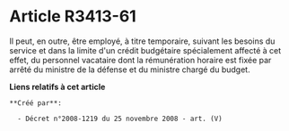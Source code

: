 # Article R3413-61

Il peut, en outre, être employé, à titre temporaire, suivant les besoins du service et dans la limite d'un crédit budgétaire
spécialement affecté à cet effet, du personnel vacataire dont la rémunération horaire est fixée par arrêté du ministre de la
défense et du ministre chargé du budget.

**Liens relatifs à cet article**

	**Créé par**:

	  - Décret n°2008-1219 du 25 novembre 2008 - art. (V)
